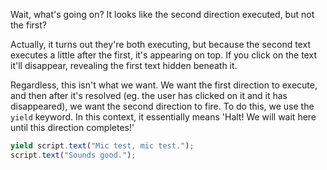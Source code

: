 Wait, what's going on? It looks like the second direction executed, but not the first?

Actually, it turns out they're both executing, but because the second text executes a little after the first, it's appearing on top. If you click on the text it'll disappear, revealing the first text hidden beneath it.

Regardless, this isn't what we want. We want the first direction to execute, and then after it's resolved (eg. the user has clicked on it and it has disappeared), we want the second direction to fire. To do this, we use the `yield` keyword. In this context, it essentially means 'Halt! We will wait here until this direction completes!'

```js
yield script.text("Mic test, mic test.");
script.text("Sounds good.");
```
